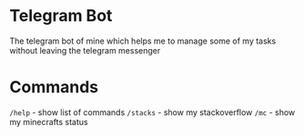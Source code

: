 # Telegram Bot

The telegram bot of mine which helps me to manage some of my tasks without
leaving the telegram messenger

# Commands

`/help` - show list of commands
`/stacks` - show my stackoverflow
`/mc` - show my minecrafts status
